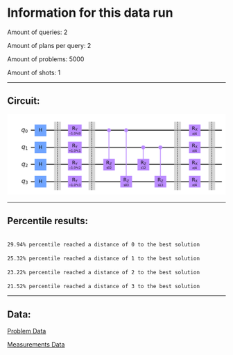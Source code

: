 # Information for this data run

Amount of queries: 2

Amount of plans per query: 2

Amount of problems: 5000

Amount of shots: 1

<hr>

## Circuit:

![Circuit](circuit.png)

<hr>

## Percentile results:

```

29.94% percentile reached a distance of 0 to the best solution

25.32% percentile reached a distance of 1 to the best solution

23.22% percentile reached a distance of 2 to the best solution

21.52% percentile reached a distance of 3 to the best solution

```

<hr>

## Data:

[Problem Data](problems.csv)

[Measurements Data](measurements.csv)

